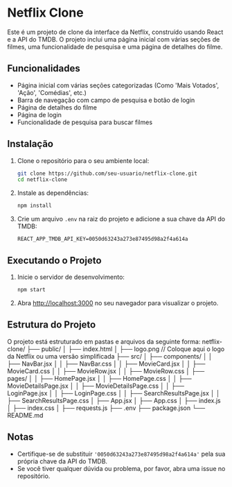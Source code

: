 # Netflix Clone

Este é um projeto de clone da interface da Netflix, construído usando React e a API do TMDB. O projeto inclui uma página inicial com várias seções de filmes, uma funcionalidade de pesquisa e uma página de detalhes do filme.

## Funcionalidades

- Página inicial com várias seções categorizadas (Como 'Mais Votados', 'Ação', 'Comédias', etc.)
- Barra de navegação com campo de pesquisa e botão de login
- Página de detalhes do filme
- Página de login
- Funcionalidade de pesquisa para buscar filmes

## Instalação

1. Clone o repositório para o seu ambiente local:
    ```bash
    git clone https://github.com/seu-usuario/netflix-clone.git
    cd netflix-clone
    ```

2. Instale as dependências:
    ```bash
    npm install
    ```

3. Crie um arquivo `.env` na raiz do projeto e adicione a sua chave da API do TMDB:
    ```
    REACT_APP_TMDB_API_KEY=0050d63243a273e87495d98a2f4a614a
    ```

## Executando o Projeto

1. Inicie o servidor de desenvolvimento:
    ```bash
    npm start
    ```

2. Abra [http://localhost:3000](http://localhost:3000) no seu navegador para visualizar o projeto.

## Estrutura do Projeto

O projeto está estruturado em pastas e arquivos da seguinte forma:
netflix-clone/
├── public/
│ ├── index.html
│ ├── logo.png // Coloque aqui o logo da Netflix ou uma versão simplificada
├── src/
│ ├── components/
│ │ ├── NavBar.jsx
│ │ ├── NavBar.css
│ │ ├── MovieCard.jsx
│ │ ├── MovieCard.css
│ │ ├── MovieRow.jsx
│ │ ├── MovieRow.css
│ ├── pages/
│ │ ├── HomePage.jsx
│ │ ├── HomePage.css
│ │ ├── MovieDetailsPage.jsx
│ │ ├── MovieDetailsPage.css
│ │ ├── LoginPage.jsx
│ │ ├── LoginPage.css
│ │ ├── SearchResultsPage.jsx
│ │ ├── SearchResultsPage.css
│ ├── App.jsx
│ ├── App.css
│ ├── index.js
│ ├── index.css
│ ├── requests.js
├── .env
├── package.json
└── README.md


## Notas

- Certifique-se de substituir `'0050d63243a273e87495d98a2f4a614a'` pela sua própria chave da API do TMDB.
- Se você tiver qualquer dúvida ou problema, por favor, abra uma issue no repositório.

